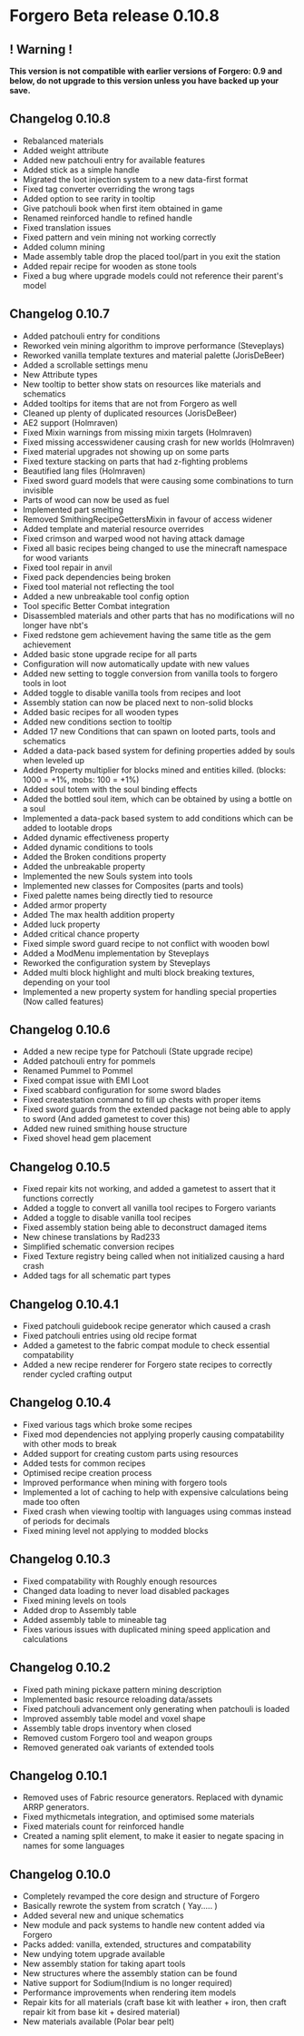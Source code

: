 # Forgero Beta release 0.10.8

## ! Warning !

**This version is not compatible with earlier versions of Forgero: 0.9 and below, do not upgrade to this version unless
you have backed up your save.**

## Changelog 0.10.8

* Rebalanced materials
* Added weight attribute
* Added new patchouli entry for available features
* Added stick as a simple handle
* Migrated the loot injection system to a new data-first format
* Fixed tag converter overriding the wrong tags
* Added option to see rarity in tooltip
* Give patchouli book when first item obtained in game
* Renamed reinforced handle to refined handle
* Fixed translation issues
* Fixed pattern and vein mining not working correctly
* Added column mining
* Made assembly table drop the placed tool/part in you exit the station
* Added repair recipe for wooden as stone tools
* Fixed a bug where upgrade models could not reference their parent's model

## Changelog 0.10.7

* Added patchouli entry for conditions
* Reworked vein mining algorithm to improve performance (Steveplays)
* Reworked vanilla template textures and material palette (JorisDeBeer)
* Added a scrollable settings menu
* New Attribute types
* New tooltip to better show stats on resources like materials and schematics
* Added tooltips for items that are not from Forgero as well
* Cleaned up plenty of duplicated resources (JorisDeBeer)
* AE2 support (Holmraven)
* Fixed Mixin warnings from missing mixin targets (Holmraven)
* Fixed missing accesswidener causing crash for new worlds (Holmraven)
* Fixed material upgrades not showing up on some parts
* Fixed texture stacking on parts that had z-fighting problems
* Beautified lang files (Holmraven)
* Fixed sword guard models that were causing some combinations to turn invisible
* Parts of wood can now be used as fuel
* Implemented part smelting
* Removed SmithingRecipeGettersMixin in favour of access widener
* Added template and material resource overrides
* Fixed crimson and warped wood not having attack damage
* Fixed all basic recipes being changed to use the minecraft namespace for wood variants
* Fixed tool repair in anvil
* Fixed pack dependencies being broken
* Fixed tool material not reflecting the tool
* Added a new unbreakable tool config option
* Tool specific Better Combat integration
* Disassembled materials and other parts that has no modifications will no longer have nbt's
* Fixed redstone gem achievement having the same title as the gem achievement
* Added basic stone upgrade recipe for all parts
* Configuration will now automatically update with new values
* Added new setting to toggle conversion from vanilla tools to forgero tools in loot
* Added toggle to disable vanilla tools from recipes and loot
* Assembly station can now be placed next to non-solid blocks
* Added basic recipes for all wooden types
* Added new conditions section to tooltip
* Added 17 new Conditions that can spawn on looted parts, tools and schematics
* Added a data-pack based system for defining properties added by souls when leveled up
* Added Property multiplier for blocks mined and entities killed. (blocks: 1000 = +1%, mobs: 100 = +1%)
* Added soul totem with the soul binding effects
* Added the bottled soul item, which can be obtained by using a bottle on a soul
* Implemented a data-pack based system to add conditions which can be added to lootable drops
* Added dynamic effectiveness property
* Added dynamic conditions to tools
* Added the Broken conditions property
* Added the unbreakable property
* Implemented the new Souls system into tools
* Implemented new classes for Composites (parts and tools)
* Fixed palette names being directly tied to resource
* Added armor property
* Added The max health addition property
* Added luck property
* Added critical chance property
* Fixed simple sword guard recipe to not conflict with wooden bowl
* Added a ModMenu implementation by Steveplays
* Reworked the configuration system by Steveplays
* Added multi block highlight and multi block breaking textures, depending on your tool
* Implemented a new property system for handling special properties (Now called features)

## Changelog 0.10.6

* Added a new recipe type for Patchouli (State upgrade recipe)
* Added patchouli entry for pommels
* Renamed Pummel to Pommel
* Fixed compat issue with EMI Loot
* Fixed scabbard configuration for some sword blades
* Fixed createstation command to fill up chests with proper items
* Fixed sword guards from the extended package not being able to apply to sword (And added gametest to cover this)
* Added new ruined smithing house structure
* Fixed shovel head gem placement

## Changelog 0.10.5

* Fixed repair kits not working, and added a gametest to assert that it functions correctly
* Added a toggle to convert all vanilla tool recipes to Forgero variants
* Added a toggle to disable vanilla tool recipes
* Fixed assembly station being able to deconstruct damaged items
* New chinese translations by Rad233
* Simplified schematic conversion recipes
* Fixed Texture registry being called when not initialized causing a hard crash
* Added tags for all schematic part types

## Changelog 0.10.4.1

* Fixed patchouli guidebook recipe generator which caused a crash
* Fixed patchouli entries using old recipe format
* Added a gametest to the fabric compat module to check essential compatability
* Added a new recipe renderer for Forgero state recipes to correctly render cycled crafting output

## Changelog 0.10.4

* Fixed various tags which broke some recipes
* Fixed mod dependencies not applying properly causing compatability with other mods to break
* Added support for creating custom parts using resources
* Added tests for common recipes
* Optimised recipe creation process
* Improved performance when mining with forgero tools
* Implemented a lot of caching to help with expensive calculations being made too often
* Fixed crash when viewing tooltip with languages using commas instead of periods for decimals
* Fixed mining level not applying to modded blocks

## Changelog 0.10.3

* Fixed compatability with Roughly enough resources
* Changed data loading to never load disabled packages
* Fixed mining levels on tools
* Added drop to Assembly table
* Added assembly table to mineable tag
* Fixes various issues with duplicated mining speed application and calculations

## Changelog 0.10.2

* Fixed path mining pickaxe pattern mining description
* Implemented basic resource reloading data/assets
* Fixed patchouli advancement only generating when patchouli is loaded
* Improved assembly table model and voxel shape
* Assembly table drops inventory when closed
* Removed custom Forgero tool and weapon groups
* Removed generated oak variants of extended tools

## Changelog 0.10.1

* Removed uses of Fabric resource generators. Replaced with dynamic ARRP generators.
* Fixed mythicmetals integration, and optimised some materials
* Fixed materials count for reinforced handle
* Created a naming split element, to make it easier to negate spacing in names for some languages

## Changelog 0.10.0

* Completely revamped the core design and structure of Forgero
* Basically rewrote the system from scratch ( Yay..... )
* Added several new and unique schematics
* New module and pack systems to handle new content added via Forgero
* Packs added: vanilla, extended, structures and compatability
* New undying totem upgrade available
* New assembly station for taking apart tools
* New structures where the assembly station can be found
* Native support for Sodium(Indium is no longer required)
* Performance improvements when rendering item models
* Repair kits for all materials (craft base kit with leather + iron, then craft repair kit from base kit + desired
  material)
* New materials available (Polar bear pelt)



